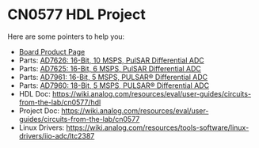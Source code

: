 # CN0577 HDL Project

Here are some pointers to help you:
  * [Board Product Page](https://www.analog.com/CN0577)
  * Parts: [AD7626: 16-Bit, 10 MSPS, PulSAR Differential ADC](https://www.analog.com/ad7626)
  * Parts: [AD7625: 16-Bit, 6  MSPS, PulSAR Differential ADC](https://www.analog.com/ad7625)
  * Parts: [AD7961: 16-Bit, 5  MSPS, PULSAR® Differential ADC](https://www.analog.com/ad7961)
  * Parts: [AD7960: 18-Bit, 5  MSPS, PULSAR® Differential ADC](https://www.analog.com/ad7960)
  * HDL Doc: https://wiki.analog.com/resources/eval/user-guides/circuits-from-the-lab/cn0577/hdl
  * Project Doc: https://wiki.analog.com/resources/eval/user-guides/circuits-from-the-lab/cn0577
  * Linux Drivers: https://wiki.analog.com/resources/tools-software/linux-drivers/iio-adc/ltc2387

